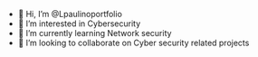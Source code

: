 - 👋 Hi, I’m @Lpaulinoportfolio
- 👀 I’m interested in Cybersecurity
- 🌱 I’m currently learning Network security
- 💞️ I’m looking to collaborate on Cyber security related projects

<!---
Lpaulinoportfolio/Lpaulinoportfolio is a ✨ special ✨ repository because its `README.md` (this file) appears on your GitHub profile.
You can click the Preview link to take a look at your changes.
--->
